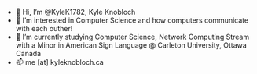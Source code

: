 - 👋 Hi, I’m @KyleK1782, Kyle Knobloch
- 👀 I’m interested in Computer Science and how computers communicate with each outher! 
- 🌱 I’m currently studying Computer Science, Network Computing Stream with a Minor in American Sign Language @ Carleton University, Ottawa Canada
- 📫 me [at] kyleknobloch.ca

<!---
KyleK1782/KyleK1782 is a ✨ special ✨ repository because its `README.md` (this file) appears on your GitHub profile.
You can click the Preview link to take a look at your changes.
--->
